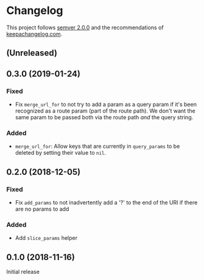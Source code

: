 # Changelog

This project follows [semver 2.0.0](http://semver.org/spec/v2.0.0.html) and the
recommendations of [keepachangelog.com](http://keepachangelog.com/).

## (Unreleased)


## 0.3.0 (2019-01-24)

### Fixed
- Fix `merge_url_for` to not try to add a param as a query param if it's been recognized as a route
  param (part of the route path). We don't want the same param to be passed both via the route path
  *and* the query string.

### Added
- `merge_url_for`: Allow keys that are currently in `query_params` to be deleted by setting their
  value to `nil`.


## 0.2.0 (2018-12-05)

### Fixed
- Fix `add_params` to not inadvertently add a '?' to the end of the URI if there are no params to add

### Added
- Add `slice_params` helper


## 0.1.0 (2018-11-16)

Initial release
